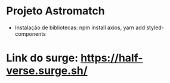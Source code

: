 # Projeto Astromatch

* Instalação de bibliotecas: 
npm install axios, 
yarn add styled-components
# Link do surge: https://half-verse.surge.sh/
